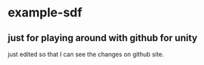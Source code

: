 # example-sdf
## just for playing around with github for unity

just edited so that I can see the changes on github site.

